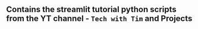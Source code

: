 ## Contains the streamlit tutorial python scripts from the YT channel - `Tech with Tim` and Projects
